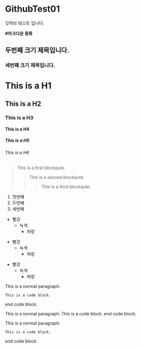 # GithubTest01
깃허브 테스트 입니다. 

**#마크다운 종류**

## 두번째 크기 제목입니다.


### 세번째 크기 제목입니다.


# This is a H1
## This is a H2
### This is a H3
#### This is a H4
##### This is a H5
###### This is a H6


> This is a first blockqute.
>	> This is a second blockqute.
>	>	> This is a third blockqute.


1. 첫번째
2. 두번째
3. 세번째


* 빨강
  * 녹색
    * 파랑

+ 빨강
  + 녹색
    + 파랑

- 빨강
  - 녹색
    - 파랑


This is a normal paragraph:

    This is a code block.
    
end code block.


This is a normal paragraph:
    This is a code block.
end code block.


This is a normal paragraph:

    This is a code block.
    
end code block.
